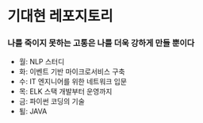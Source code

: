 # 기대현 레포지토리
### 나를 죽이지 못하는 고통은 나를 더욱 강하게 만들 뿐이다

- 월: NLP 스터디
- 화: 이벤트 기반 마이크로서비스 구축
- 수: IT 엔지니어를 위한 네트워크 입문
- 목: ELK 스택 개발부터 운영까지
- 금: 파이썬 코딩의 기술
- 퇼: JAVA
